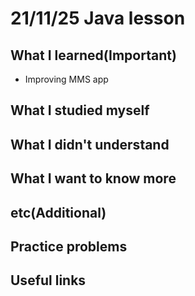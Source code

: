 # 21/11/25 Java lesson

## What I learned(Important)

* Improving MMS app

## What I studied myself

## What I didn't understand

## What I want to know more

## etc(Additional)

## Practice problems

## Useful links
